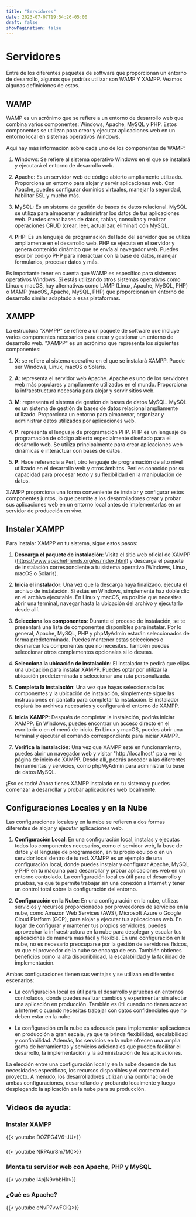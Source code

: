 ```yaml
---
title: "Servidores"
date: 2023-07-07T19:54:26-05:00
draft: false
showPagination: false
---
```


# Servidores

Entre de los diferentes paquetes de software que proporcionan un entorno de desarrollo, algunos que podrías utilizar son WAMP Y XAMPP. Veamos algunas definiciones de estos.

## WAMP

WAMP es un acrónimo que se refiere a un entorno de desarrollo web que combina varios componentes: Windows, Apache, MySQL y PHP. Estos componentes se utilizan para crear y ejecutar aplicaciones web en un entorno local en sistemas operativos Windows.

Aquí hay más información sobre cada uno de los componentes de WAMP:

1. **W**indows: Se refiere al sistema operativo Windows en el que se instalará y ejecutará el entorno de desarrollo web.

2. **A**pache: Es un servidor web de código abierto ampliamente utilizado. Proporciona un entorno para alojar y servir aplicaciones web. Con Apache, puedes configurar dominios virtuales, manejar la seguridad, habilitar SSL y mucho más.

3. **M**ySQL: Es un sistema de gestión de bases de datos relacional. MySQL se utiliza para almacenar y administrar los datos de tus aplicaciones web. Puedes crear bases de datos, tablas, consultas y realizar operaciones CRUD (crear, leer, actualizar, eliminar) con MySQL.

4. **P**HP: Es un lenguaje de programación del lado del servidor que se utiliza ampliamente en el desarrollo web. PHP se ejecuta en el servidor y genera contenido dinámico que se envía al navegador web. Puedes escribir código PHP para interactuar con la base de datos, manejar formularios, procesar datos y más.

Es importante tener en cuenta que WAMP es específico para sistemas operativos Windows. Si estás utilizando otros sistemas operativos como Linux o macOS, hay alternativas como LAMP (Linux, Apache, MySQL, PHP) o MAMP (macOS, Apache, MySQL, PHP) que proporcionan un entorno de desarrollo similar adaptado a esas plataformas.

## XAMPP

La estructura "XAMPP" se refiere a un paquete de software que incluye varios componentes necesarios para crear y gestionar un entorno de desarrollo web. "XAMPP" es un acrónimo que representa los siguientes componentes:

1. **X**: se refiere al sistema operativo en el que se instalará XAMPP. Puede ser Windows, Linux, macOS o Solaris.

2. **A**: representa el servidor web Apache. Apache es uno de los servidores web más populares y ampliamente utilizados en el mundo. Proporciona la infraestructura necesaria para alojar y servir sitios web.

3. **M**: representa el sistema de gestión de bases de datos MySQL. MySQL es un sistema de gestión de bases de datos relacional ampliamente utilizado. Proporciona un entorno para almacenar, organizar y administrar datos utilizados por aplicaciones web.

4. **P**: representa el lenguaje de programación PHP. PHP es un lenguaje de programación de código abierto especialmente diseñado para el desarrollo web. Se utiliza principalmente para crear aplicaciones web dinámicas e interactuar con bases de datos.

5. **P**: Hace referencia a Perl, otro lenguaje de programación de alto nivel utilizado en el desarrollo web y otros ámbitos. Perl es conocido por su capacidad para procesar texto y su flexibilidad en la manipulación de datos.

XAMPP proporciona una forma conveniente de instalar y configurar estos componentes juntos, lo que permite a los desarrolladores crear y probar sus aplicaciones web en un entorno local antes de implementarlas en un servidor de producción en vivo.

## Instalar XAMPP

Para instalar XAMPP en tu sistema, sigue estos pasos:

1. **Descarga el paquete de instalación**: Visita el sitio web oficial de XAMPP (https://www.apachefriends.org/es/index.html) y descarga el paquete de instalación correspondiente a tu sistema operativo (Windows, Linux, macOS o Solaris).

2. **Inicia el instalador**: Una vez que la descarga haya finalizado, ejecuta el archivo de instalación. Si estás en Windows, simplemente haz doble clic en el archivo ejecutable. En Linux y macOS, es posible que necesites abrir una terminal, navegar hasta la ubicación del archivo y ejecutarlo desde allí.

3. **Selecciona los componentes**: Durante el proceso de instalación, se te presentará una lista de componentes disponibles para instalar. Por lo general, Apache, MySQL, PHP y phpMyAdmin estarán seleccionados de forma predeterminada. Puedes mantener estas selecciones o desmarcar los componentes que no necesites. También puedes seleccionar otros complementos opcionales si lo deseas.

4. **Selecciona la ubicación de instalación**: El instalador te pedirá que elijas una ubicación para instalar XAMPP. Puedes optar por utilizar la ubicación predeterminada o seleccionar una ruta personalizada.

5. **Completa la instalación**: Una vez que hayas seleccionado los componentes y la ubicación de instalación, simplemente sigue las instrucciones en pantalla para completar la instalación. El instalador copiará los archivos necesarios y configurará el entorno de XAMPP.

6. **Inicia XAMPP**: Después de completar la instalación, podrás iniciar XAMPP. En Windows, puedes encontrar un acceso directo en el escritorio o en el menú de inicio. En Linux y macOS, puedes abrir una terminal y ejecutar el comando correspondiente para iniciar XAMPP.

7. **Verifica la instalación**: Una vez que XAMPP esté en funcionamiento, puedes abrir un navegador web y visitar "http://localhost" para ver la página de inicio de XAMPP. Desde allí, podrás acceder a las diferentes herramientas y servicios, como phpMyAdmin para administrar tu base de datos MySQL.

¡Eso es todo! Ahora tienes XAMPP instalado en tu sistema y puedes comenzar a desarrollar y probar aplicaciones web localmente.

## Configuraciones Locales y en la Nube

Las configuraciones locales y en la nube se refieren a dos formas diferentes de alojar y ejecutar aplicaciones web.

1. **Configuración Local**: En una configuración local, instalas y ejecutas todos los componentes necesarios, como el servidor web, la base de datos y el lenguaje de programación, en tu propio equipo o en un servidor local dentro de tu red. XAMPP es un ejemplo de una configuración local, donde puedes instalar y configurar Apache, MySQL y PHP en tu máquina para desarrollar y probar aplicaciones web en un entorno controlado. La configuración local es útil para el desarrollo y pruebas, ya que te permite trabajar sin una conexión a Internet y tener un control total sobre la configuración del entorno.

2. **Configuración en la Nube**: En una configuración en la nube, utilizas servicios y recursos proporcionados por proveedores de servicios en la nube, como Amazon Web Services (AWS), Microsoft Azure o Google Cloud Platform (GCP), para alojar y ejecutar tus aplicaciones web. En lugar de configurar y mantener tus propios servidores, puedes aprovechar la infraestructura en la nube para desplegar y escalar tus aplicaciones de manera más fácil y flexible. En una configuración en la nube, no es necesario preocuparse por la gestión de servidores físicos, ya que el proveedor de la nube se encarga de eso. También obtienes beneficios como la alta disponibilidad, la escalabilidad y la facilidad de implementación.

Ambas configuraciones tienen sus ventajas y se utilizan en diferentes escenarios:

- La configuración local es útil para el desarrollo y pruebas en entornos controlados, donde puedes realizar cambios y experimentar sin afectar una aplicación en producción. También es útil cuando no tienes acceso a Internet o cuando necesitas trabajar con datos confidenciales que no deben estar en la nube.

- La configuración en la nube es adecuada para implementar aplicaciones en producción a gran escala, ya que te brinda flexibilidad, escalabilidad y confiabilidad. Además, los servicios en la nube ofrecen una amplia gama de herramientas y servicios adicionales que pueden facilitar el desarrollo, la implementación y la administración de tus aplicaciones.

La elección entre una configuración local y en la nube depende de tus necesidades específicas, los recursos disponibles y el contexto del proyecto. A menudo, los desarrolladores utilizan una combinación de ambas configuraciones, desarrollando y probando localmente y luego desplegando la aplicación en la nube para su producción.

## Videos de ayuda:

### Instalar XAMPP

{{< youtube DOZPG4V6-JU>}}

###

{{< youtube NRPAur8m7M0>}}

### Monta tu servidor web con Apache, PHP y MySQL

{{< youtube I4pjN9vbbHk>}}

### ¿Qué es Apache?

{{< youtube eNvP7vwFCiQ>}}
